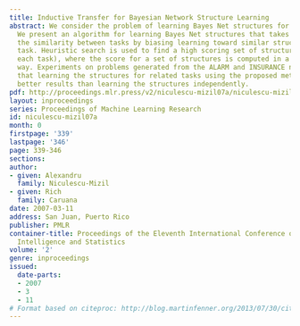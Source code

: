 ```yaml
---
title: Inductive Transfer for Bayesian Network Structure Learning
abstract: We consider the problem of learning Bayes Net structures for related tasks.
  We present an algorithm for learning Bayes Net structures that takes advantage of
  the similarity between tasks by biasing learning toward similar structures for each
  task. Heuristic search is used to find a high scoring set of structures (one for
  each task), where the score for a set of structures is computed in a principled
  way. Experiments on problems generated from the ALARM and INSURANCE networks show
  that learning the structures for related tasks using the proposed method yields
  better results than learning the structures independently.
pdf: http://proceedings.mlr.press/v2/niculescu-mizil07a/niculescu-mizil07a.pdf
layout: inproceedings
series: Proceedings of Machine Learning Research
id: niculescu-mizil07a
month: 0
firstpage: '339'
lastpage: '346'
page: 339-346
sections: 
author:
- given: Alexandru
  family: Niculescu-Mizil
- given: Rich
  family: Caruana
date: 2007-03-11
address: San Juan, Puerto Rico
publisher: PMLR
container-title: Proceedings of the Eleventh International Conference on Artificial
  Intelligence and Statistics
volume: '2'
genre: inproceedings
issued:
  date-parts:
  - 2007
  - 3
  - 11
# Format based on citeproc: http://blog.martinfenner.org/2013/07/30/citeproc-yaml-for-bibliographies/
---
```

